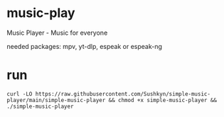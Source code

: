 # music-play
Music Player - Music for everyone

needed packages:
mpv, yt-dlp, espeak or espeak-ng

# run
```curl -LO https://raw.githubusercontent.com/Sushkyn/simple-music-player/main/simple-music-player && chmod +x simple-music-player && ./simple-music-player```
